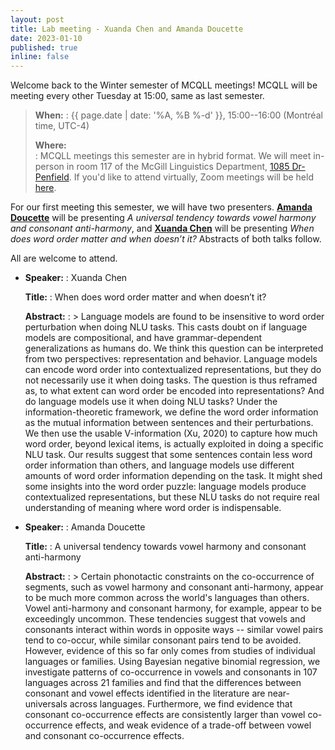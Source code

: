 ```yaml
---
layout: post
title: Lab meeting - Xuanda Chen and Amanda Doucette
date: 2023-01-10
published: true
inline: false
---
```


Welcome back to the Winter semester of MCQLL meetings! MCQLL will be meeting every other Tuesday at 15:00, same as last semester.

> __When:__ 
> : {{ page.date | date: '%A, %B %-d' }}, 15:00--16:00 (Montréal time, UTC-4)
>
> __Where:__  
> : MCQLL meetings this semester are in hybrid format.  We will meet in-person in room 117 of the McGill Linguistics Department, [1085 Dr-Penfield](https://maps.mcgill.ca/?cmp=1&txt=EN&id=Penfield1085). If you'd like to attend virtually, Zoom meetings will be held [here](https://mcgill.zoom.us/j/84089215248?pwd=UkpMK1FEV2dTaVpGSDMzLzJtNWFhUT09).

For our first meeting this semester, we will have two presenters. **[Amanda Doucette](/people/doucette.amanda)** will be presenting _A universal tendency towards vowel harmony and consonant anti-harmony_, and **[Xuanda Chen](/people/chen.xuanda)** will be presenting _When does word order matter and when doesn’t it?_ Abstracts of both talks follow.

All are welcome to attend.


-  __Speaker:__
    : Xuanda Chen

    __Title:__
    : When does word order matter and when doesn’t it?

    __Abstract:__
    : > Language models are found to be insensitive to word order perturbation when doing NLU tasks. This casts doubt on if language models are compositional, and have grammar-dependent generalizations as humans do. We think this question can be interpreted from two perspectives: representation and behavior. Language models can encode word order into contextualized representations, but they do not necessarily use it when doing tasks. The question is thus reframed as, to what extent can word order be encoded into representations? And do language models use it when doing NLU tasks? Under the information-theoretic framework, we define the word order information as the mutual information between sentences and their perturbations. We then use the usable V-information (Xu, 2020) to capture how much word order, beyond lexical items, is actually exploited in doing a specific NLU task. Our results suggest that some sentences contain less word order information than others, and language models use different amounts of word order information depending on the task. It might shed some insights into the word order puzzle: language models produce contextualized representations, but these NLU tasks do not require real understanding of meaning where word order is indispensable.

-  __Speaker:__
    : Amanda Doucette

    __Title:__
    : A universal tendency towards vowel harmony and consonant anti-harmony

    __Abstract:__
    : > Certain phonotactic constraints on the co-occurrence of segments, such as vowel harmony and consonant anti-harmony, appear to be much more common across the world's languages than others. Vowel anti-harmony and consonant harmony, for example, appear to be exceedingly uncommon. These tendencies suggest that vowels and consonants interact within words in opposite ways -- similar vowel pairs tend to co-occur, while similar consonant pairs tend to be avoided. However, evidence of this so far only comes from studies of individual languages or families. Using Bayesian negative binomial regression, we investigate patterns of co-occurrence in vowels and consonants in 107 languages across 21 families and find that the differences between consonant and vowel effects identified in the literature are near-universals across languages. Furthermore, we find evidence that consonant co-occurrence effects are consistently larger than vowel co-occurrence effects, and weak evidence of a trade-off between vowel and consonant co-occurrence effects.
